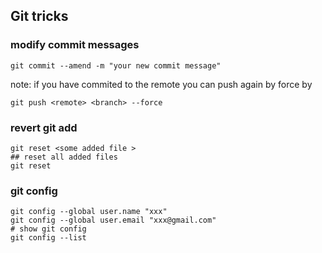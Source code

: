 ## Git tricks

### modify commit messages
``` shell
git commit --amend -m "your new commit message"
```
note: if you have commited to the remote  you can push again by force by
``` shell
git push <remote> <branch> --force
```
### revert git add 
``` shell 
git reset <some added file >
## reset all added files 
git reset 
```
### git config
``` shell
git config --global user.name "xxx" 
git config --global user.email "xxx@gmail.com"
# show git config 
git config --list
```
